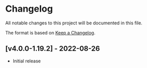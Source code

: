 # Changelog
All notable changes to this project will be documented in this file.

The format is based on [Keep a Changelog].

## [v4.0.0-1.19.2] - 2022-08-26
- Initial release

[Keep a Changelog]: https://keepachangelog.com/en/1.0.0/
